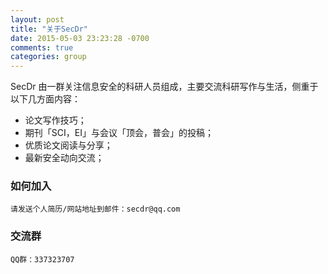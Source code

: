 ```yaml
---
layout: post
title: "关于SecDr"
date: 2015-05-03 23:23:28 -0700
comments: true
categories: group
---
```


SecDr 由一群关注信息安全的科研人员组成，主要交流科研写作与生活，侧重于以下几方面内容：

+ 论文写作技巧；
+ 期刊「SCI，EI」与会议「顶会，普会」的投稿；
+ 优质论文阅读与分享；
+ 最新安全动向交流；


### 如何加入

    请发送个人简历/网站地址到邮件：secdr@qq.com


### 交流群

    QQ群：337323707